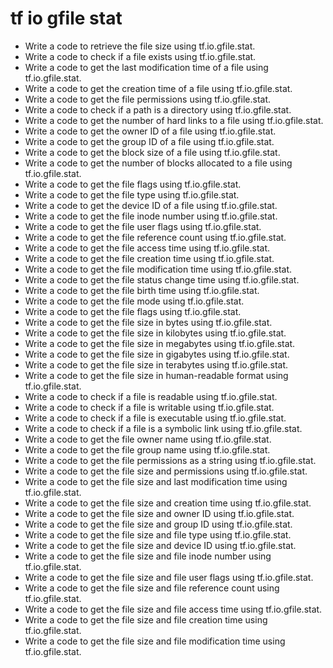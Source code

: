 # tf io gfile stat

- Write a code to retrieve the file size using tf.io.gfile.stat.
- Write a code to check if a file exists using tf.io.gfile.stat.
- Write a code to get the last modification time of a file using tf.io.gfile.stat.
- Write a code to get the creation time of a file using tf.io.gfile.stat.
- Write a code to get the file permissions using tf.io.gfile.stat.
- Write a code to check if a path is a directory using tf.io.gfile.stat.
- Write a code to get the number of hard links to a file using tf.io.gfile.stat.
- Write a code to get the owner ID of a file using tf.io.gfile.stat.
- Write a code to get the group ID of a file using tf.io.gfile.stat.
- Write a code to get the block size of a file using tf.io.gfile.stat.
- Write a code to get the number of blocks allocated to a file using tf.io.gfile.stat.
- Write a code to get the file flags using tf.io.gfile.stat.
- Write a code to get the file type using tf.io.gfile.stat.
- Write a code to get the device ID of a file using tf.io.gfile.stat.
- Write a code to get the file inode number using tf.io.gfile.stat.
- Write a code to get the file user flags using tf.io.gfile.stat.
- Write a code to get the file reference count using tf.io.gfile.stat.
- Write a code to get the file access time using tf.io.gfile.stat.
- Write a code to get the file creation time using tf.io.gfile.stat.
- Write a code to get the file modification time using tf.io.gfile.stat.
- Write a code to get the file status change time using tf.io.gfile.stat.
- Write a code to get the file birth time using tf.io.gfile.stat.
- Write a code to get the file mode using tf.io.gfile.stat.
- Write a code to get the file flags using tf.io.gfile.stat.
- Write a code to get the file size in bytes using tf.io.gfile.stat.
- Write a code to get the file size in kilobytes using tf.io.gfile.stat.
- Write a code to get the file size in megabytes using tf.io.gfile.stat.
- Write a code to get the file size in gigabytes using tf.io.gfile.stat.
- Write a code to get the file size in terabytes using tf.io.gfile.stat.
- Write a code to get the file size in human-readable format using tf.io.gfile.stat.
- Write a code to check if a file is readable using tf.io.gfile.stat.
- Write a code to check if a file is writable using tf.io.gfile.stat.
- Write a code to check if a file is executable using tf.io.gfile.stat.
- Write a code to check if a file is a symbolic link using tf.io.gfile.stat.
- Write a code to get the file owner name using tf.io.gfile.stat.
- Write a code to get the file group name using tf.io.gfile.stat.
- Write a code to get the file permissions as a string using tf.io.gfile.stat.
- Write a code to get the file size and permissions using tf.io.gfile.stat.
- Write a code to get the file size and last modification time using tf.io.gfile.stat.
- Write a code to get the file size and creation time using tf.io.gfile.stat.
- Write a code to get the file size and owner ID using tf.io.gfile.stat.
- Write a code to get the file size and group ID using tf.io.gfile.stat.
- Write a code to get the file size and file type using tf.io.gfile.stat.
- Write a code to get the file size and device ID using tf.io.gfile.stat.
- Write a code to get the file size and file inode number using tf.io.gfile.stat.
- Write a code to get the file size and file user flags using tf.io.gfile.stat.
- Write a code to get the file size and file reference count using tf.io.gfile.stat.
- Write a code to get the file size and file access time using tf.io.gfile.stat.
- Write a code to get the file size and file creation time using tf.io.gfile.stat.
- Write a code to get the file size and file modification time using tf.io.gfile.stat.